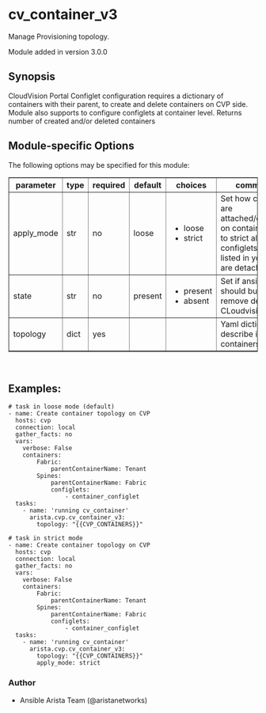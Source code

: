 # cv_container_v3

Manage Provisioning topology.

Module added in version 3.0.0

<div class="contents" local="" depth="2">

</div>

## Synopsis

CloudVision Portal Configlet configuration requires a dictionary of
containers with their parent, to create and delete containers on CVP
side. Module also supports to configure configlets at container level.
Returns number of created and/or deleted containers

## Module-specific Options

The following options may be specified for this module:

<table border=1 cellpadding=4>

<tr>
<th class="head">parameter</th>
<th class="head">type</th>
<th class="head">required</th>
<th class="head">default</th>
<th class="head">choices</th>
<th class="head">comments</th>
</tr>

<tr>
<td>apply_mode<br/><div style="font-size: small;"></div></td>
<td>str</td>
<td>no</td>
<td>loose</td>
<td><ul><li>loose</li><li>strict</li></ul></td>
<td>
    <div>Set how configlets are attached/detached on container. If set to strict all configlets not listed in your vars are detached.</div>
</td>
</tr>

<tr>
<td>state<br/><div style="font-size: small;"></div></td>
<td>str</td>
<td>no</td>
<td>present</td>
<td><ul><li>present</li><li>absent</li></ul></td>
<td>
    <div>Set if ansible should build or remove devices on CLoudvision</div>
</td>
</tr>

<tr>
<td>topology<br/><div style="font-size: small;"></div></td>
<td>dict</td>
<td>yes</td>
<td></td>
<td></td>
<td>
    <div>Yaml dictionary to describe intended containers</div>
</td>
</tr>

</table>
</br>

## Examples:

    # task in loose mode (default)
    - name: Create container topology on CVP
      hosts: cvp
      connection: local
      gather_facts: no
      vars:
        verbose: False
        containers:
            Fabric:
                parentContainerName: Tenant
            Spines:
                parentContainerName: Fabric
                configlets:
                    - container_configlet
      tasks:
        - name: 'running cv_container'
          arista.cvp.cv_container_v3:
            topology: "{{CVP_CONTAINERS}}"

    # task in strict mode
    - name: Create container topology on CVP
      hosts: cvp
      connection: local
      gather_facts: no
      vars:
        verbose: False
        containers:
            Fabric:
                parentContainerName: Tenant
            Spines:
                parentContainerName: Fabric
                configlets:
                    - container_configlet
      tasks:
        - name: 'running cv_container'
          arista.cvp.cv_container_v3:
            topology: "{{CVP_CONTAINERS}}"
            apply_mode: strict

### Author

- Ansible Arista Team (@aristanetworks)
